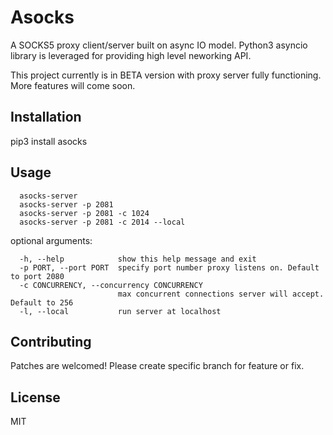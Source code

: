 # Asocks

A SOCKS5 proxy client/server built on async IO model. Python3 asyncio library is leveraged for providing high level neworking API.

This project currently is in BETA version with proxy server fully functioning. More features will come soon.
## Installation

pip3 install asocks

## Usage
```
  asocks-server 
  asocks-server -p 2081
  asocks-server -p 2081 -c 1024
  asocks-server -p 2081 -c 2014 --local
```

optional arguments:
```
  -h, --help            show this help message and exit
  -p PORT, --port PORT  specify port number proxy listens on. Default to port 2080
  -c CONCURRENCY, --concurrency CONCURRENCY
                        max concurrent connections server will accept. Default to 256
  -l, --local           run server at localhost
```

## Contributing

Patches are welcomed! Please create specific branch for feature or fix.

## License

MIT
